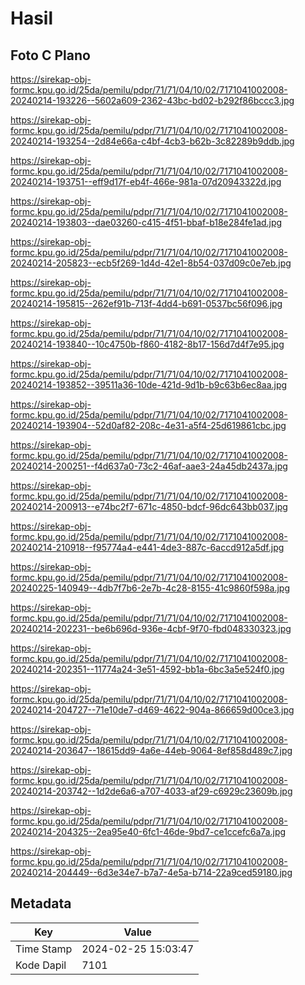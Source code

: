 # Hasil

## Foto C Plano

https://sirekap-obj-formc.kpu.go.id/25da/pemilu/pdpr/71/71/04/10/02/7171041002008-20240214-193226--5602a609-2362-43bc-bd02-b292f86bccc3.jpg

https://sirekap-obj-formc.kpu.go.id/25da/pemilu/pdpr/71/71/04/10/02/7171041002008-20240214-193254--2d84e66a-c4bf-4cb3-b62b-3c82289b9ddb.jpg

https://sirekap-obj-formc.kpu.go.id/25da/pemilu/pdpr/71/71/04/10/02/7171041002008-20240214-193751--eff9d17f-eb4f-466e-981a-07d20943322d.jpg

https://sirekap-obj-formc.kpu.go.id/25da/pemilu/pdpr/71/71/04/10/02/7171041002008-20240214-193803--dae03260-c415-4f51-bbaf-b18e284fe1ad.jpg

https://sirekap-obj-formc.kpu.go.id/25da/pemilu/pdpr/71/71/04/10/02/7171041002008-20240214-205823--ecb5f269-1d4d-42e1-8b54-037d09c0e7eb.jpg

https://sirekap-obj-formc.kpu.go.id/25da/pemilu/pdpr/71/71/04/10/02/7171041002008-20240214-195815--262ef91b-713f-4dd4-b691-0537bc56f096.jpg

https://sirekap-obj-formc.kpu.go.id/25da/pemilu/pdpr/71/71/04/10/02/7171041002008-20240214-193840--10c4750b-f860-4182-8b17-156d7d4f7e95.jpg

https://sirekap-obj-formc.kpu.go.id/25da/pemilu/pdpr/71/71/04/10/02/7171041002008-20240214-193852--39511a36-10de-421d-9d1b-b9c63b6ec8aa.jpg

https://sirekap-obj-formc.kpu.go.id/25da/pemilu/pdpr/71/71/04/10/02/7171041002008-20240214-193904--52d0af82-208c-4e31-a5f4-25d619861cbc.jpg

https://sirekap-obj-formc.kpu.go.id/25da/pemilu/pdpr/71/71/04/10/02/7171041002008-20240214-200251--f4d637a0-73c2-46af-aae3-24a45db2437a.jpg

https://sirekap-obj-formc.kpu.go.id/25da/pemilu/pdpr/71/71/04/10/02/7171041002008-20240214-200913--e74bc2f7-671c-4850-bdcf-96dc643bb037.jpg

https://sirekap-obj-formc.kpu.go.id/25da/pemilu/pdpr/71/71/04/10/02/7171041002008-20240214-210918--f95774a4-e441-4de3-887c-6accd912a5df.jpg

https://sirekap-obj-formc.kpu.go.id/25da/pemilu/pdpr/71/71/04/10/02/7171041002008-20240225-140949--4db7f7b6-2e7b-4c28-8155-41c9860f598a.jpg

https://sirekap-obj-formc.kpu.go.id/25da/pemilu/pdpr/71/71/04/10/02/7171041002008-20240214-202231--be6b696d-936e-4cbf-9f70-fbd048330323.jpg

https://sirekap-obj-formc.kpu.go.id/25da/pemilu/pdpr/71/71/04/10/02/7171041002008-20240214-202351--11774a24-3e51-4592-bb1a-6bc3a5e524f0.jpg

https://sirekap-obj-formc.kpu.go.id/25da/pemilu/pdpr/71/71/04/10/02/7171041002008-20240214-204727--71e10de7-d469-4622-904a-866659d00ce3.jpg

https://sirekap-obj-formc.kpu.go.id/25da/pemilu/pdpr/71/71/04/10/02/7171041002008-20240214-203647--18615dd9-4a6e-44eb-9064-8ef858d489c7.jpg

https://sirekap-obj-formc.kpu.go.id/25da/pemilu/pdpr/71/71/04/10/02/7171041002008-20240214-203742--1d2de6a6-a707-4033-af29-c6929c23609b.jpg

https://sirekap-obj-formc.kpu.go.id/25da/pemilu/pdpr/71/71/04/10/02/7171041002008-20240214-204325--2ea95e40-6fc1-46de-9bd7-ce1ccefc6a7a.jpg

https://sirekap-obj-formc.kpu.go.id/25da/pemilu/pdpr/71/71/04/10/02/7171041002008-20240214-204449--6d3e34e7-b7a7-4e5a-b714-22a9ced59180.jpg


## Metadata

| Key        | Value               |
| ---------- | ------------------- |
| Time Stamp | 2024-02-25 15:03:47 |
| Kode Dapil | 7101                |



